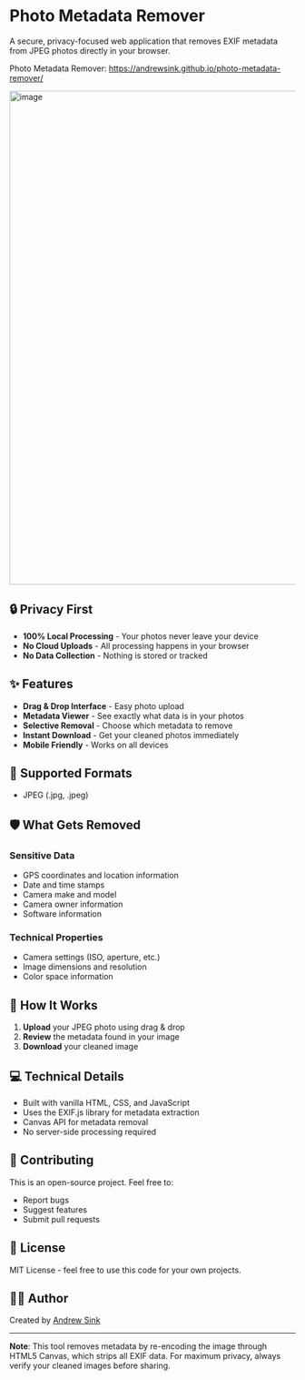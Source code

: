 # Photo Metadata Remover

A secure, privacy-focused web application that removes EXIF metadata from JPEG photos directly in your browser.

Photo Metadata Remover: https://andrewsink.github.io/photo-metadata-remover/

<img width="1262" height="868" alt="image" src="https://github.com/user-attachments/assets/85c67560-9fa1-45bf-b2bf-e6dbdc26b4fb" />

## 🔒 Privacy First

- **100% Local Processing** - Your photos never leave your device
- **No Cloud Uploads** - All processing happens in your browser
- **No Data Collection** - Nothing is stored or tracked

## ✨ Features

- **Drag & Drop Interface** - Easy photo upload
- **Metadata Viewer** - See exactly what data is in your photos
- **Selective Removal** - Choose which metadata to remove
- **Instant Download** - Get your cleaned photos immediately
- **Mobile Friendly** - Works on all devices

## 📸 Supported Formats

- JPEG (.jpg, .jpeg)

## 🛡️ What Gets Removed

### Sensitive Data
- GPS coordinates and location information
- Date and time stamps
- Camera make and model
- Camera owner information
- Software information

### Technical Properties
- Camera settings (ISO, aperture, etc.)
- Image dimensions and resolution
- Color space information

## 🔧 How It Works

1. **Upload** your JPEG photo using drag & drop
2. **Review** the metadata found in your image
4. **Download** your cleaned image

## 💻 Technical Details

- Built with vanilla HTML, CSS, and JavaScript
- Uses the EXIF.js library for metadata extraction
- Canvas API for metadata removal
- No server-side processing required

## 🤝 Contributing

This is an open-source project. Feel free to:
- Report bugs
- Suggest features
- Submit pull requests

## 📄 License

MIT License - feel free to use this code for your own projects.

## 👨‍💻 Author

Created by [Andrew Sink](https://andrewsink.xyz)

---

**Note**: This tool removes metadata by re-encoding the image through HTML5 Canvas, which strips all EXIF data. For maximum privacy, always verify your cleaned images before sharing.
